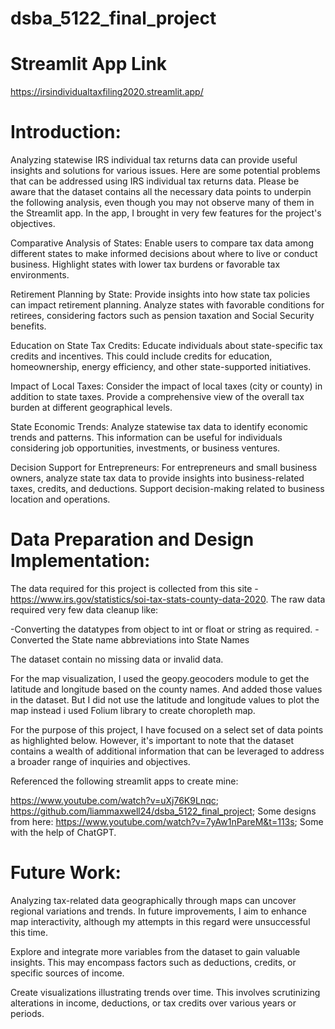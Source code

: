 # dsba_5122_final_project


# Streamlit App Link
https://irsindividualtaxfiling2020.streamlit.app/

# Introduction:
Analyzing statewise IRS individual tax returns data can provide useful insights and solutions for various issues. Here are some potential problems that can be addressed using IRS individual tax returns data. Please be aware that the dataset contains all the necessary data points to underpin the following analysis, even though you may not observe many of them in the Streamlit app. In the app, I brought in very few features for the project's objectives.

Comparative Analysis of States: Enable users to compare tax data among different states to make informed decisions about where to live or conduct business. Highlight states with lower tax burdens or favorable tax environments.

Retirement Planning by State: Provide insights into how state tax policies can impact retirement planning. Analyze states with favorable conditions for retirees, considering factors such as pension taxation and Social Security benefits.

Education on State Tax Credits: Educate individuals about state-specific tax credits and incentives. This could include credits for education, homeownership, energy efficiency, and other state-supported initiatives.

Impact of Local Taxes: Consider the impact of local taxes (city or county) in addition to state taxes. Provide a comprehensive view of the overall tax burden at different geographical levels.

State Economic Trends: Analyze statewise tax data to identify economic trends and patterns. This information can be useful for individuals considering job opportunities, investments, or business ventures.

Decision Support for Entrepreneurs: For entrepreneurs and small business owners, analyze state tax data to provide insights into business-related taxes, credits, and deductions. Support decision-making related to business location and operations.

# Data Preparation and Design Implementation:
The data required for this project is collected from this site - https://www.irs.gov/statistics/soi-tax-stats-county-data-2020. The raw data required very few data cleanup like:

-Converting the datatypes from object to int or float or string as required.
-Converted the State name abbreviations into State Names

The dataset contain no missing data or invalid data.

For the map visualization, I used the geopy.geocoders module to get the latitude and longitude based on the county names. And added those values in the dataset. But I did not use the latitude and longitude values to plot the map instead i used Folium library to create choropleth map. 

For the purpose of this project, I have focused on a select set of data points as highlighted below. However, it's important to note that the dataset contains a wealth of additional information that can be leveraged to address a broader range of inquiries and objectives.

Referenced the following streamlit apps to create mine:

https://www.youtube.com/watch?v=uXj76K9Lnqc; https://github.com/liammaxwell24/dsba_5122_final_project; Some designs from here: https://www.youtube.com/watch?v=7yAw1nPareM&t=113s; Some with the help of ChatGPT.


# Future Work:

Analyzing tax-related data geographically through maps can uncover regional variations and trends. In future improvements, I aim to enhance map interactivity, although my attempts in this regard were unsuccessful this time.

Explore and integrate more variables from the dataset to gain valuable insights. This may encompass factors such as deductions, credits, or specific sources of income.

Create visualizations illustrating trends over time. This involves scrutinizing alterations in income, deductions, or tax credits over various years or periods.

